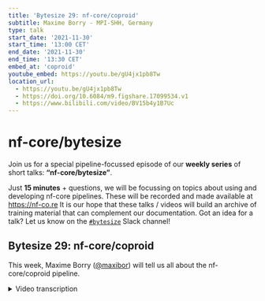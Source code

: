 ```yaml
---
title: 'Bytesize 29: nf-core/coproid'
subtitle: Maxime Borry - MPI-SHH, Germany
type: talk
start_date: '2021-11-30'
start_time: '13:00 CET'
end_date: '2021-11-30'
end_time: '13:30 CET'
embed_at: 'coproid'
youtube_embed: https://youtu.be/gU4jx1pb8Tw
location_url:
  - https://youtu.be/gU4jx1pb8Tw
  - https://doi.org/10.6084/m9.figshare.17099534.v1
  - https://www.bilibili.com/video/BV15b4y1B7Uc
---
```


# nf-core/bytesize

Join us for a special pipeline-focussed episode of our **weekly series** of short talks: **“nf-core/bytesize”**.

Just **15 minutes** + questions, we will be focussing on topics about using and developing nf-core pipelines.
These will be recorded and made available at <https://nf-co.re>
It is our hope that these talks / videos will build an archive of training material that can complement our documentation. Got an idea for a talk? Let us know on the [`#bytesize`](https://nfcore.slack.com/channels/bytesize) Slack channel!

## Bytesize 29: nf-core/coproid

This week, Maxime Borry ([@maxibor](https://github.com/maxibor)) will tell us all about the nf-core/coproid pipeline.

<details markdown="1"><summary>Video transcription</summary>
**Note: The content has been edited for reader-friendliness**

[0:01](https://youtu.be/gU4jx1pb8Tw&t=1)
Hi, everyone. As usual, I'd like to begin by thanking you for joining us and the Chan Zuckerberg Initiative for funding all nf-core events. We're joined today by Maxime Borry from the Max Planck Institute for the Science of Human History in Germany, and he will be presenting the nf-core/coproid pipeline. CoproID has been described to help identify the true maker of Illumina-sequenced coprolites or paleo feces by checking the microbiome composition and the endogenous DNA. I'm curious to learn how that's done. I am so excited for your talk today, Maxime. If you have any questions for Maxime, you can either unmute yourself at the end of the talk or use the chat function, and I will relay the questions over to him. Thanks very much for agreeing to present for us today, Maxime. I'd like to hand over to you now. Over to you.

[1:06](https://youtu.be/gU4jx1pb8Tw&t=66)
Okay. Thank you very much, Renuka. Hi. As Renuka mentioned, I'm Maxime. I'm a doctoral researcher at the Max Planck Institute for Evolutionary Anthropology. We moved from an institute this summer. We're now based in Leipzig in Germany. Let me tell you in the next 15 minutes about this coproID pipeline that I developed and published last year. What we're going to talk about today. We're going to briefly talk about what is a coprolite, the challenge of identifying their source or sometimes their sources. The solution that we brought with coproID, and also, because coproID was published more than a year ago, I will briefly touch at the end about nf-core then and now.

[2:03](https://youtu.be/gU4jx1pb8Tw&t=123)
What is a coprolite? If you google coprolite, this is probably the picture you're going to end up on. This coprolite is actually quite famous. It even has its own Wikipedia page. It's known as the Lloyd's Bank coprolite because it was discovered when they were doing construction work at the Lloyd's Bank, I believe in London. It's from the 9th century, so a bit more than 1000 years old. This coprolite is now on display in a museum. The fun fact about it is, one day while they were visitors, it broke in three pieces. It was someone's job to re-glue this old poop back into one single piece. If you read in the archeological literature, you will very often find the two words coprolite and paleofeces used interchangeably. They are not exactly the same thing, but for the purpose of this presentation and most of the time they will be used interchangeably.

[3:10](https://youtu.be/gU4jx1pb8Tw&t=190)
Why do we study coprolites? Coprolites are very interesting because they're in the window into the past of the gut microbiome of ancient individuals. It's a way of studying the gut microbiome as they are in modern studies, but for ancient archeological samples. For example, there was this paper that was published I think a month ago where they looked at coprolite from different time periods, including one from the Iron Age. 2,500 years ago, and they found proofs of blue cheese and beer consumption in miners from Austria. Without coprolite, you wouldn't be able to prove that they were consuming this blue cheese and this beer. It's quite cool. You can also look at things such as diseases and a lot of other things.

[4:14](https://youtu.be/gU4jx1pb8Tw&t=254)
When you work with ancient poop samples, there is an additional challenge of identifying the origin. You work with a modern sample, this question is quite straightforward because you sample directly from the origin. Let's say you do a study of the gut microbiome of Elmo that you're going to eventually successfully publish in nature. You know who did the poop that you're going to sequence. You know whose microbiome it is because you're directly getting the sample from the source. But when you work with archeological samples, it's not so straightforward. Coprolites are often found in the archeological context where you can't really easily attribute them a maker. You can't really say who made the coprolite either because there are no nearby human remains. Coprolites are very often found in isolation. For example, at the bottom of a mine, you know that there was human activity, but you don't have any skeletons, so you don't know really who made it for sure. Sometimes you're more lucky. For example, there were coprolites that were found directly in the guts of mummies. In this way, there is no question, but some other times it's not so obvious.

[5:44](https://youtu.be/gU4jx1pb8Tw&t=344)
The shape and the consistency is quite often degraded. For example, below you can see the picture of coprolites that we used in the coprolite article. If the archeologist didn't identify them first as poop, I wouldn't have even guessed that they were ancient poop. Very often in ancient sites, you have on the same place people were living with their animals, especially pet animals that were domesticated animals, like dogs and pigs. You had mixed human and animal occupation, meaning that the author of the poop could be different possibilities.

[6:31](https://youtu.be/gU4jx1pb8Tw&t=391)
What we came up with in the coprolite identification pipeline is the following. After some pre-processing, we go into two different parts, two different ways of identifying the host or the maker of the coprolite or the paleofeces. The first way is by comparing to the reference genomes, genomes with an "s", I'll come back to it in a second. The second way is to do some metagenomic profiling with some machine learning to identify the host from the microbiome composition. Then at the end, we put them together to give a nice report to the user.

[7:15](https://youtu.be/gU4jx1pb8Tw&t=435)
When you do host DNA competitive mapping, you align the DNA sequence that you have against your most likely genomes. For example, here, I took a modern pig microbiome study, and I aligned the reads that they got to the human and the pig genome. I looked at the log-fold to change of human versus pig or the pig versus human. Because it's a pig microbiome study, you're expecting to find much more pig DNA than human DNA in your sample. For most of the samples, it's true. There is, however, one surprising sample, and I let you come up with an explanation by yourself, but normally you shouldn't find that. It was a bit surprising when I found that even in a modern sample, because it meant that probably contamination was already happening in modern samples. When working with ancient samples, it was even more likely to happen, even though we take a lot of precautions, they're out there, the samples at first. Relying only on host DNA wasn't the only option. Also, here, they say that it's unlikely that the pig ate the human, but the opposite possibility is much more likely, humans eating pigs. If for pigs, it's not so much of an issue in the archaeological context, when archaeologists look at ancient feces, it has been much more often a problem to differentiate human from a dog poop. The problem is even doubled because in some civilization, it is known that people ate dogs. You would expect to find a mixture of human and dog DNA.

[9:34](https://youtu.be/gU4jx1pb8Tw&t=574)
The second step that we took to circumvent this issue is to look at the microbiome composition by using taxonomic profilers, such as Kraken2, then computing some sample pairwise distance metrics and doing some dimensionless reduction where it can get this nice plot. You can see your different samples in this dimensionally reduced space, in blue you have your dogs, in red and orange you have your humans, and in green you have some soil samples, you can see that they separate quite well. Based on this composition, and by comparing them to reference sample, here in this example, and say we have an imaginary unicorn gut microbiome profile, a dragon gut microbiome profile, you get this profile and you're asking, which profile does it look the most similar to? With some machine learning, a tool that's called SourcePredict, I realize I messed up the slide here. Okay, so sorry. Well, sorry, you're not going to see the slide I forgot, there... it's messed up. But with machine learning, you can identify the source of your sample by comparing them to reference samples. At the end... I messed it up so bad... At the end, you get a nice report that I can show you here. Okay. Sorry for that.

[11:39](https://youtu.be/gU4jx1pb8Tw?t=699)
Yes, so you get this interactive report, we have the summary table of the different findings. You have your microbiome embedding, so your samples in the dimensionally reduced space. Here are test samples, the sink samples are more or less within the human cluster. Then we get the summary plot where you have both the endogenous human versus dog DNA and the microbiome profile that are summarized in one single plot. We see that for two of the samples, it's quite clear that they are homo sapiens. For some of their sample either because there is a disagreement between the endogenous DNA competitive mapping and the microbiome profile or for some other reason, it is less clear. That's the summary report that you get at the end of the coproID pipeline, plus a lot of other things that I didn't mention that are specific to ancient DNA.

[12:45](https://youtu.be/gU4jx1pb8Tw&t=765)
The last release of nf-core/coproid was published in April 2020, so more than a year ago. More than a year in the nf-core history, short history, is quite a long time actually. That's why I put this picture here because if you look at the code of coproID, it looks like you're doing archeology of Nextflow code when you look at coproID. It was using nf-core tools version 1.8. In 1.8, there was no nf-core schema, and of course there was no nf-core DSL2 and no modules. When I look back at it, it's quite exciting to see that nf-core develops so rapidly, but it's also challenging to keep a pipeline up to date with the latest template and the latest evolution of nf-core, especially when you don't need to update it so much anymore because it's working, but you don't want... you don't need to add extra new functionalities. That's it from my end. The repository is nf-core/coproid. We published it in 2020, so the article is here, and there is a Slack channel, #coproid. If you have any questions, now is the time, and thank you very much again for inviting me to present coproID.

[14:33](https://youtu.be/gU4jx1pb8Tw&t=873)
(host) Thank you very much, Maxime. If you have any questions, you can unmute yourself, and so I've enabled that. You can unmute yourself and ask them directly. Alternatively, you can put them in the chat, and I can read them out. Let's wait a couple of seconds. Okay, so I don't see any questions pop up, and nobody has unmuted themselves. Thanks again, Maxime.

(speaker) You're welcome.

(host) We will be sharing the slides that Maxime presented today. They'll be uploaded to our website after being put up on Figshare. Now I'd like to announce that we have two more sessions lined up for you before the winter break. Please keep an eye out for announcements on the bytesize channel or on Twitter for future talks that will be coming up in January. See you next week.

</details>
